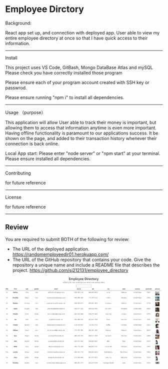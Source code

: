 # Employee Dirctory

Background:

React app set up, and connection with deployed app. User able to view my entire employee directory at once so that I have quick access to their information.

---

Install

This project uses VS Code, GitBash, Mongo DataBase Atlas and mySQL Please check you have correctly installed those program

Please ensure each of your program account created with SSH key or passwrod.

Please ensure running "npm i" to install all dependencies.

---

Usage （purpose）

This application will allow User able to track their money is important, but allowing them to access that information anytime is even more important. Having offline functionality is paramount to our applications success. It be shown on the page, and added to their transaction history whenever their connection is back online.

Local App start: Please enter "node server" or "npm start" at your terminal. Please ensure installed all dependencies.

---

Contributing

for future reference

---

License

for future reference

---

## Review

You are required to submit BOTH of the following for review:

- The URL of the deployed application.
  https://randomemployeedir01.herokuapp.com/
- The URL of the GitHub repository that contains your code. Give the repository a unique name and include a README file that describes the project.
  https://github.com/sj212131/employee_directory

![screenshot](./screenshot/ss1.png)

